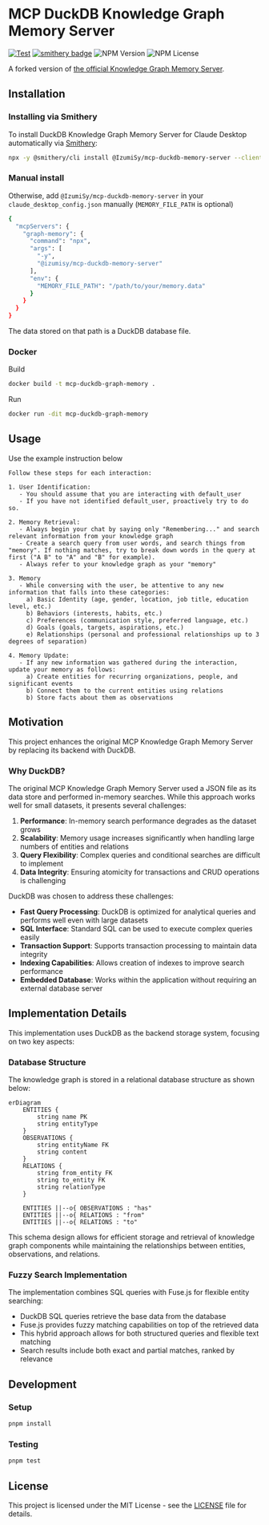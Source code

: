 # MCP DuckDB Knowledge Graph Memory Server

[![Test](https://github.com/izumisy/mcp-duckdb-memory-server/actions/workflows/test.yml/badge.svg)](https://github.com/izumisy/mcp-duckdb-memory-server/actions/workflows/test.yml)
[![smithery badge](https://smithery.ai/badge/@IzumiSy/mcp-duckdb-memory-server)](https://smithery.ai/server/@IzumiSy/mcp-duckdb-memory-server)
![NPM Version](https://img.shields.io/npm/v/%40izumisy%2Fmcp-duckdb-memory-server)
![NPM License](https://img.shields.io/npm/l/%40izumisy%2Fmcp-duckdb-memory-server)

A forked version of [the official Knowledge Graph Memory Server](https://github.com/modelcontextprotocol/servers/tree/main/src/memory).

## Installation

### Installing via Smithery

To install DuckDB Knowledge Graph Memory Server for Claude Desktop automatically via [Smithery](https://smithery.ai/server/@IzumiSy/mcp-duckdb-memory-server):

```bash
npx -y @smithery/cli install @IzumiSy/mcp-duckdb-memory-server --client claude
```

### Manual install

Otherwise, add `@IzumiSy/mcp-duckdb-memory-server` in your `claude_desktop_config.json` manually (`MEMORY_FILE_PATH` is optional)

```bash
{
  "mcpServers": {
    "graph-memory": {
      "command": "npx",
      "args": [
        "-y",
        "@izumisy/mcp-duckdb-memory-server"
      ],
      "env": {
        "MEMORY_FILE_PATH": "/path/to/your/memory.data"
      }
    }
  }
}
```

The data stored on that path is a DuckDB database file.

### Docker

Build

```bash
docker build -t mcp-duckdb-graph-memory .
```

Run

```bash
docker run -dit mcp-duckdb-graph-memory
```

## Usage

Use the example instruction below

```
Follow these steps for each interaction:

1. User Identification:
   - You should assume that you are interacting with default_user
   - If you have not identified default_user, proactively try to do so.

2. Memory Retrieval:
   - Always begin your chat by saying only "Remembering..." and search relevant information from your knowledge graph
   - Create a search query from user words, and search things from "memory". If nothing matches, try to break down words in the query at first ("A B" to "A" and "B" for example).
   - Always refer to your knowledge graph as your "memory"

3. Memory
   - While conversing with the user, be attentive to any new information that falls into these categories:
     a) Basic Identity (age, gender, location, job title, education level, etc.)
     b) Behaviors (interests, habits, etc.)
     c) Preferences (communication style, preferred language, etc.)
     d) Goals (goals, targets, aspirations, etc.)
     e) Relationships (personal and professional relationships up to 3 degrees of separation)

4. Memory Update:
   - If any new information was gathered during the interaction, update your memory as follows:
     a) Create entities for recurring organizations, people, and significant events
     b) Connect them to the current entities using relations
     b) Store facts about them as observations
```

## Motivation

This project enhances the original MCP Knowledge Graph Memory Server by replacing its backend with DuckDB.

### Why DuckDB?

The original MCP Knowledge Graph Memory Server used a JSON file as its data store and performed in-memory searches. While this approach works well for small datasets, it presents several challenges:

1. **Performance**: In-memory search performance degrades as the dataset grows
2. **Scalability**: Memory usage increases significantly when handling large numbers of entities and relations
3. **Query Flexibility**: Complex queries and conditional searches are difficult to implement
4. **Data Integrity**: Ensuring atomicity for transactions and CRUD operations is challenging

DuckDB was chosen to address these challenges:

- **Fast Query Processing**: DuckDB is optimized for analytical queries and performs well even with large datasets
- **SQL Interface**: Standard SQL can be used to execute complex queries easily
- **Transaction Support**: Supports transaction processing to maintain data integrity
- **Indexing Capabilities**: Allows creation of indexes to improve search performance
- **Embedded Database**: Works within the application without requiring an external database server

## Implementation Details

This implementation uses DuckDB as the backend storage system, focusing on two key aspects:

### Database Structure

The knowledge graph is stored in a relational database structure as shown below:

```mermaid
erDiagram
    ENTITIES {
        string name PK
        string entityType
    }
    OBSERVATIONS {
        string entityName FK
        string content
    }
    RELATIONS {
        string from_entity FK
        string to_entity FK
        string relationType
    }

    ENTITIES ||--o{ OBSERVATIONS : "has"
    ENTITIES ||--o{ RELATIONS : "from"
    ENTITIES ||--o{ RELATIONS : "to"
```

This schema design allows for efficient storage and retrieval of knowledge graph components while maintaining the relationships between entities, observations, and relations.

### Fuzzy Search Implementation

The implementation combines SQL queries with Fuse.js for flexible entity searching:

- DuckDB SQL queries retrieve the base data from the database
- Fuse.js provides fuzzy matching capabilities on top of the retrieved data
- This hybrid approach allows for both structured queries and flexible text matching
- Search results include both exact and partial matches, ranked by relevance

## Development

### Setup

```bash
pnpm install
```

### Testing

```bash
pnpm test
```

## License

This project is licensed under the MIT License - see the [LICENSE](LICENSE) file for details.
